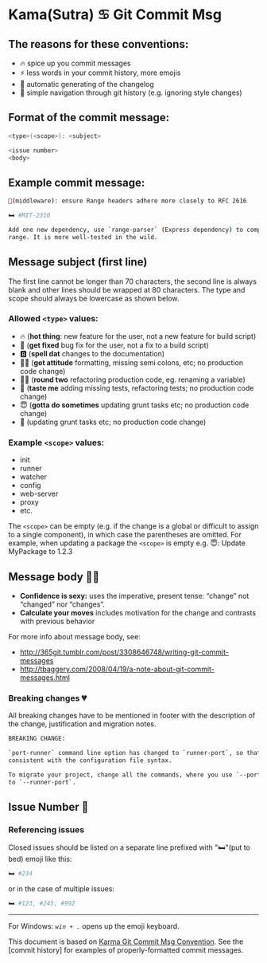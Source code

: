 # Kama(Sutra) ♋ Git Commit Msg

## The reasons for these conventions:
- 🔥 spice up you commit messages
- ⚡ less words in your commit history, more emojis
- 📃 automatic generating of the changelog
- 🧭 simple navigation through git history (e.g. ignoring style changes)

## Format of the commit message:
```bash
<type>(<scope>): <subject>

<issue number>
<body>
```

## Example commit message:

```bash
🍆(middleware): ensure Range headers adhere more closely to RFC 2616

🛏 #MIT-2310

Add one new dependency, use `range-parser` (Express dependency) to compute
range. It is more well-tested in the wild.

```

## Message subject (first line)
The first line cannot be longer than 70 characters, the second line is always blank and
other lines should be wrapped at 80 characters. The type and scope should
always be lowercase as shown below.

### Allowed `<type>` values:

* 🔥 (**hot thing**: new feature for the user, not a new feature for build script)
* 🍆 (**get fixed** bug fix for the user, not a fix to a build script)
* 🅱 (**spell dat** changes to the documentation)
* 💃🏼 (**got attitude** formatting, missing semi colons, etc; no production code change)
* 👌🏼 (**round two** refactoring production code, eg. renaming a variable)
* 👅 (**taste me** adding missing tests, refactoring tests; no production code change)
* 😇 (**gotta do sometimes** updating grunt tasks etc; no production code change)
* 🍾 (updating grunt tasks etc; no production code change)

### Example `<scope>` values:

* init
* runner
* watcher
* config
* web-server
* proxy
* etc.

The `<scope>` can be empty (e.g. if the change is a global or difficult
to assign to a single component), in which case the parentheses are
omitted. For example, when updating a package the `<scope>` is empty e.g. 😇: Update MyPackage to 1.2.3


## Message body 👯‍♀️
* **Confidence is sexy:** uses the imperative, present tense: “change” not “changed” nor “changes”.
* **Calculate your moves** includes motivation for the change and contrasts with previous behavior

For more info about message body, see:

* http://365git.tumblr.com/post/3308646748/writing-git-commit-messages
* http://tbaggery.com/2008/04/19/a-note-about-git-commit-messages.html

### Breaking changes 💔

All breaking changes have to be mentioned in footer with the
description of the change, justification and migration notes.
```bash
BREAKING CHANGE:

`port-runner` command line option has changed to `runner-port`, so that it is
consistent with the configuration file syntax.

To migrate your project, change all the commands, where you use `--port-runner`
to `--runner-port`.
```


## Issue Number 🔢

### Referencing issues
Closed issues should be listed on a separate line prefixed with "🛏"(put to bed) emoji like this:
```bash
🛏 #234
```
or in the case of multiple issues:
```bash
🛏 #123, #245, #992
```

---
For Windows: *`win + .`* opens up the emoji keyboard.

This document is based on [Karma Git Commit Msg Convention]. See the
[commit history] for examples of properly-formatted commit messages.

[Karma Git Commit Msg Convention]: https://karma-runner.github.io/4.0/dev/git-commit-msg.html
